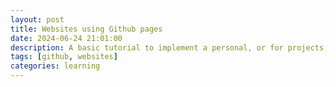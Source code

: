 ```yaml
---
layout: post
title: Websites using Github pages
date: 2024-06-24 21:01:00
description: A basic tutorial to implement a personal, or for projects, website
tags: [github, websites]
categories: learning
---
```

